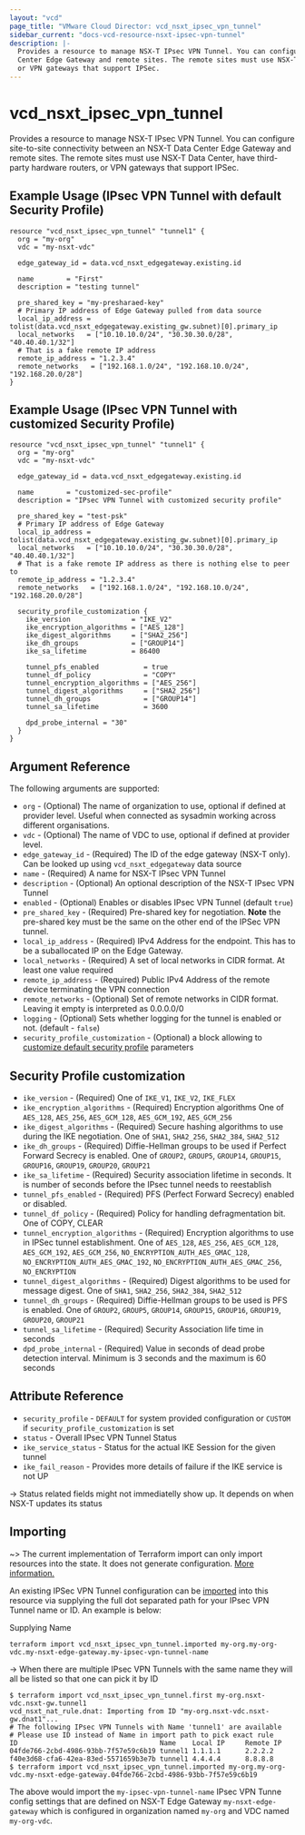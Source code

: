```yaml
---
layout: "vcd"
page_title: "VMware Cloud Director: vcd_nsxt_ipsec_vpn_tunnel"
sidebar_current: "docs-vcd-resource-nsxt-ipsec-vpn-tunnel"
description: |-
  Provides a resource to manage NSX-T IPsec VPN Tunnel. You can configure site-to-site connectivity between an NSX-T Data
  Center Edge Gateway and remote sites. The remote sites must use NSX-T Data Center, have third-party hardware routers, 
  or VPN gateways that support IPSec.
---
```


# vcd\_nsxt\_ipsec\_vpn\_tunnel

Provides a resource to manage NSX-T IPsec VPN Tunnel. You can configure site-to-site connectivity between an NSX-T Data
Center Edge Gateway and remote sites. The remote sites must use NSX-T Data Center, have third-party hardware routers,
or VPN gateways that support IPSec.

## Example Usage (IPsec VPN Tunnel with default Security Profile)

```hcl
resource "vcd_nsxt_ipsec_vpn_tunnel" "tunnel1" {
  org = "my-org"
  vdc = "my-nsxt-vdc"

  edge_gateway_id = data.vcd_nsxt_edgegateway.existing.id

  name        = "First"
  description = "testing tunnel"

  pre_shared_key = "my-presharaed-key"
  # Primary IP address of Edge Gateway pulled from data source
  local_ip_address = tolist(data.vcd_nsxt_edgegateway.existing_gw.subnet)[0].primary_ip
  local_networks   = ["10.10.10.0/24", "30.30.30.0/28", "40.40.40.1/32"]
  # That is a fake remote IP address
  remote_ip_address = "1.2.3.4"
  remote_networks   = ["192.168.1.0/24", "192.168.10.0/24", "192.168.20.0/28"]
}
```

## Example Usage (IPsec VPN Tunnel with customized Security Profile)

```hcl
resource "vcd_nsxt_ipsec_vpn_tunnel" "tunnel1" {
  org = "my-org"
  vdc = "my-nsxt-vdc"

  edge_gateway_id = data.vcd_nsxt_edgegateway.existing.id

  name        = "customized-sec-profile"
  description = "IPsec VPN Tunnel with customized security profile"

  pre_shared_key = "test-psk"
  # Primary IP address of Edge Gateway
  local_ip_address = tolist(data.vcd_nsxt_edgegateway.existing_gw.subnet)[0].primary_ip
  local_networks   = ["10.10.10.0/24", "30.30.30.0/28", "40.40.40.1/32"]
  # That is a fake remote IP address as there is nothing else to peer to
  remote_ip_address = "1.2.3.4"
  remote_networks   = ["192.168.1.0/24", "192.168.10.0/24", "192.168.20.0/28"]

  security_profile_customization {
    ike_version               = "IKE_V2"
    ike_encryption_algorithms = ["AES_128"]
    ike_digest_algorithms     = ["SHA2_256"]
    ike_dh_groups             = ["GROUP14"]
    ike_sa_lifetime           = 86400

    tunnel_pfs_enabled           = true
    tunnel_df_policy             = "COPY"
    tunnel_encryption_algorithms = ["AES_256"]
    tunnel_digest_algorithms     = ["SHA2_256"]
    tunnel_dh_groups             = ["GROUP14"]
    tunnel_sa_lifetime           = 3600

    dpd_probe_internal = "30"
  }
}
```

## Argument Reference

The following arguments are supported:

* `org` - (Optional) The name of organization to use, optional if defined at provider level. Useful
  when connected as sysadmin working across different organisations.
* `vdc` - (Optional) The name of VDC to use, optional if defined at provider level.
* `edge_gateway_id` - (Required) The ID of the edge gateway (NSX-T only). Can be looked up using
  `vcd_nsxt_edgegateway` data source
* `name` - (Required) A name for NSX-T IPsec VPN Tunnel
* `description` - (Optional) An optional description of the NSX-T IPsec VPN Tunnel
* `enabled` - (Optional) Enables or disables IPsec VPN Tunnel (default `true`)
* `pre_shared_key` - (Required) Pre-shared key for negotiation. **Note** the pre-shared key must be the same on the 
other end of the IPSec VPN tunnel.
* `local_ip_address` - (Required) IPv4 Address for the endpoint. This has to be a suballocated IP on the Edge Gateway.
* `local_networks` - (Required) A set of local networks in CIDR format. At least one value required
* `remote_ip_address` - (Required) Public IPv4 Address of the remote device terminating the VPN connection
* `remote_networks` - (Optional) Set of remote networks in CIDR format. Leaving it empty is interpreted as 0.0.0.0/0
* `logging` - (Optional) Sets whether logging for the tunnel is enabled or not. (default - `false`)
* `security_profile_customization` - (Optional) a block allowing to
[customize default security profile](#security-profile) parameters

<a id="security-profile"></a>
## Security Profile customization
* `ike_version` - (Required) One of `IKE_V1`, `IKE_V2`, `IKE_FLEX`
* `ike_encryption_algorithms` - (Required) Encryption algorithms One of `AES_128`, `AES_256`, `AES_GCM_128`, `AES_GCM_192`, 
  `AES_GCM_256`
* `ike_digest_algorithms` - (Required) Secure hashing algorithms to use during the IKE negotiation. One of `SHA1`,
  `SHA2_256`, `SHA2_384`, `SHA2_512`
* `ike_dh_groups` - (Required) Diffie-Hellman groups to be used if Perfect Forward Secrecy is enabled. One of
  `GROUP2`, `GROUP5`, `GROUP14`, `GROUP15`, `GROUP16`, `GROUP19`, `GROUP20`, `GROUP21`
* `ike_sa_lifetime` - (Required) Security association lifetime in seconds. It is number of seconds before the IPsec 
  tunnel needs to reestablish
* `tunnel_pfs_enabled` - (Required) PFS (Perfect Forward Secrecy) enabled or disabled.
* `tunnel_df_policy` - (Required) Policy for handling defragmentation bit. One of COPY, CLEAR
* `tunnel_encryption_algorithms` - (Required) Encryption algorithms to use in IPSec tunnel establishment. 
  One of `AES_128`, `AES_256`, `AES_GCM_128`, `AES_GCM_192`, `AES_GCM_256`, `NO_ENCRYPTION_AUTH_AES_GMAC_128`,
  `NO_ENCRYPTION_AUTH_AES_GMAC_192`, `NO_ENCRYPTION_AUTH_AES_GMAC_256`, `NO_ENCRYPTION`
* `tunnel_digest_algorithms` - (Required) Digest algorithms to be used for message digest. 
  One of `SHA1`, `SHA2_256`, `SHA2_384`, `SHA2_512`
* `tunnel_dh_groups` - (Required) Diffie-Hellman groups to be used is PFS is enabled. 
  One of `GROUP2`, `GROUP5`, `GROUP14`, `GROUP15`, `GROUP16`, `GROUP19`, `GROUP20`, `GROUP21`
* `tunnel_sa_lifetime` - (Required) Security Association life time in seconds 
* `dpd_probe_internal` - (Required) Value in seconds of dead probe detection interval. Minimum is 3 seconds and the
  maximum is 60 seconds


## Attribute Reference
* `security_profile` - `DEFAULT` for system provided configuration or `CUSTOM` if `security_profile_customization` is set
* `status` - Overall IPsec VPN Tunnel Status
* `ike_service_status` - Status for the actual IKE Session for the given tunnel
* `ike_fail_reason` - Provides more details of failure if the IKE service is not UP


-> Status related fields might not immediatelly show up. It depends on when NSX-T updates its status

## Importing

~> The current implementation of Terraform import can only import resources into the state.
It does not generate configuration. [More information.](https://www.terraform.io/docs/import/)

An existing IPSec VPN Tunnel configuration can be [imported][docs-import] into this resource
via supplying the full dot separated path for your IPsec VPN Tunnel name or ID. An example is
below:

[docs-import]: https://www.terraform.io/docs/import/

Supplying Name
```
terraform import vcd_nsxt_ipsec_vpn_tunnel.imported my-org.my-org-vdc.my-nsxt-edge-gateway.my-ipsec-vpn-tunnel-name
```



-> When there are multiple IPsec VPN Tunnels with the same name they will all be listed so that one can pick
it by ID

```
$ terraform import vcd_nsxt_ipsec_vpn_tunnel.first my-org.nsxt-vdc.nsxt-gw.tunnel1
vcd_nsxt_nat_rule.dnat: Importing from ID "my-org.nsxt-vdc.nsxt-gw.dnat1"...
# The following IPsec VPN Tunnels with Name 'tunnel1' are available
# Please use ID instead of Name in import path to pick exact rule
ID                                   Name    Local IP     Remote IP
04fde766-2cbd-4986-93bb-7f57e59c6b19 tunnel1 1.1.1.1      2.2.2.2
f40e3d68-cfa6-42ea-83ed-5571659b3e7b tunnel1 4.4.4.4      8.8.8.8
$ terraform import vcd_nsxt_ipsec_vpn_tunnel.imported my-org.my-org-vdc.my-nsxt-edge-gateway.04fde766-2cbd-4986-93bb-7f57e59c6b19
```

The above would import the `my-ipsec-vpn-tunnel-name` IPsec VPN Tunne config settings that are defined
on NSX-T Edge Gateway `my-nsxt-edge-gateway` which is configured in organization named `my-org` and
VDC named `my-org-vdc`.
